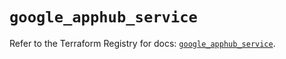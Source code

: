 # `google_apphub_service`

Refer to the Terraform Registry for docs: [`google_apphub_service`](https://registry.terraform.io/providers/hashicorp/google/6.28.0/docs/resources/apphub_service).
